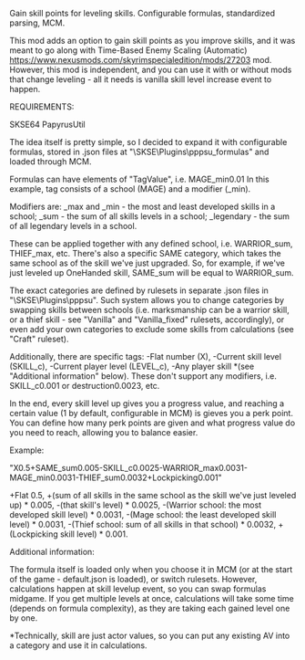 Gain skill points for leveling skills. Configurable formulas, standardized parsing, MCM. 

This mod adds an option to gain skill points as you improve skills, and it was meant to go along with Time-Based Enemy Scaling (Automatic) https://www.nexusmods.com/skyrimspecialedition/mods/27203 mod. 
However, this mod is independent, and you can use it with or without mods that change leveling - all it needs is vanilla skill level increase event to happen.


REQUIREMENTS:

SKSE64
PapyrusUtil

The idea itself is pretty simple, so I decided to expand it with configurable formulas, stored in .json files at "\SKSE\Plugins\pppsu_formulas" and loaded through MCM.

Formulas can have elements of "TagValue", i.e. MAGE_min0.01
In this example, tag consists of a school (MAGE) and a modifier (_min).

Modifiers are:
_max and _min - the most and least developed skills in a school;
_sum - the sum of all skills levels in a school;
_legendary - the sum of all legendary levels in a school.

These can be applied together with any defined school, i.e. WARRIOR_sum, THIEF_max, etc.
There's also a specific SAME category, which takes the same school as of the skill we've just upgraded.
So, for example, if we've just leveled up OneHanded skill, SAME_sum will be equal to WARRIOR_sum.

The exact categories are defined by rulesets in separate .json files in "\SKSE\Plugins\pppsu". 
Such system allows you to change categories by swapping skills between schools (i.e. marksmanship can be a warrior skill, or a thief skill - see "Vanilla" and "Vanilla_fixed" rulesets, accordingly), or even add your own categories to exclude some skills from calculations (see "Craft" ruleset).

Additionally, there are specific tags:
-Flat number (X), 
-Current skill level (SKILL_c),
-Current player level (LEVEL_c),
-Any player skill *(see "Additional information" below).
These don't support any modifiers, i.e. SKILL_c0.001 or destruction0.0023, etc.

In the end, every skill level up gives you a progress value, and reaching a certain value (1 by default, configurable in MCM) is gieves you a perk point. You can define how many perk points are given and what progress value do you need to reach, allowing you to balance easier. 

Example:

"X0.5+SAME_sum0.005-SKILL_c0.0025-WARRIOR_max0.0031-MAGE_min0.0031-THIEF_sum0.0032+Lockpicking0.001"

+Flat 0.5,
+(sum of all skills in the same school as the skill we've just leveled up) * 0.005,
-(that skill's level) * 0.0025,
-(Warrior school: the most developed skill level) * 0.0031,
-(Mage school: the least developed skill level) * 0.0031,
-(Thief school: sum of all skills in that school) * 0.0032,
+(Lockpicking skill level) * 0.001.


Additional information:

The formula itself is loaded only when you choose it in MCM (or at the start of the game - default.json is loaded), or switch rulesets. 
However, calculations happen at skill levelup event, so you can swap formulas midgame.
If you get multiple levels at once, calculations will take some time (depends on formula complexity), as they are taking each gained level one by one.

*Technically, skill are just actor values, so you can put any existing AV into a category and use it in calculations.
